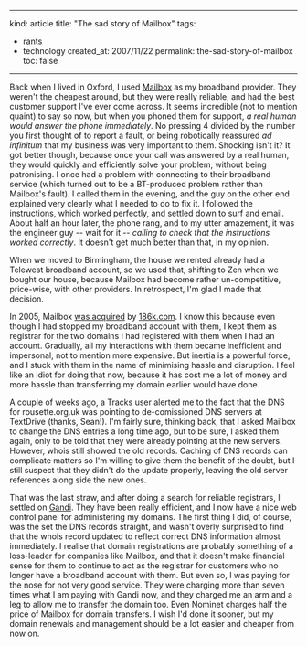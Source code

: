 -----
kind: article
title: "The sad story of Mailbox"
tags:
- rants
- technology
created_at: 2007/11/22
permalink: the-sad-story-of-mailbox
toc: false
-----

<p>Back when I lived in Oxford, I used <a href="http://www.mailbox.net.uk/">Mailbox</a> as my broadband provider. They weren't the cheapest around, but they were really reliable, and had the best customer support I've ever come across. It seems incredible (not to mention quaint) to say so now, but when you phoned them for support, <em>a real human would answer the phone immediately</em>. No pressing 4 divided by the number you first thought of to report a fault, or being robotically reassured <em>ad infinitum</em> that my business was very important to them. Shocking isn't it? It got better though, because once your call was answered by a real human, they would quickly and efficiently solve your problem, without being patronising. I once had a problem with connecting to their broadband service (which turned out to be a BT-produced problem rather than Mailbox's fault). I called them in the evening, and the guy on the other end explained very clearly what I needed to do to fix it. I followed the instructions, which worked perfectly, and settled down to surf and email. About half an hour later, the phone rang, and to my utter amazement, it was the engineer guy -- wait for it -- <em>calling to check that the instructions worked correctly</em>. It doesn't get much better than that, in my opinion.</p>

<p>When we moved to Birmingham, the house we rented already had a Telewest broadband account, so we used that, shifting to Zen when we bought our house, because Mailbox had become rather un-competitive, price-wise, with other providers. In retrospect, I'm glad I made that decision.</p>

<p>In 2005, Mailbox <a href="http://www.thamestechwire.com/ttw/2005/09/ukbased_busines.html">was acquired</a> by <a href="http://www.186k.co.uk/">186k.com</a>. I know this because even though I had stopped my broadband account with them, I kept them as registrar for the two domains I had registered with them when I had an account. Gradually, all my interactions with them became inefficient and impersonal, not to mention more expensive. But inertia is a powerful force, and I stuck with them in the name of minimising hassle and disruption. I feel like an idiot for doing that now, because it has cost me a lot of money and more hassle than transferring my domain earlier would have done.</p>

<p>A couple of weeks ago, a Tracks user alerted me to the fact that the DNS for rousette.org.uk was pointing to de-comissioned DNS servers at TextDrive (thanks, Sean!). I'm fairly sure, thinking back, that I asked Mailbox to change the DNS entries a long time ago, but to be sure, I asked them again, only to be told that they were already pointing at the new servers. However, whois still showed the old records. Caching of DNS records can complicate matters so I'm willing to give them the benefit of the doubt, but I still suspect that they didn't do the update properly, leaving the old server references along side the new ones.</p>

<p>That was the last straw, and after doing a search for reliable registrars, I settled on <a href="https://www.gandi.net/">Gandi</a>. They have been really efficient, and I now have a nice web control panel for administering my domains. The first thing I did, of course, was the set the DNS records straight, and wasn't overly surprised to find that the whois record updated to reflect correct DNS information almost immediately. I realise that domain registrations are probably something of a loss-leader for companies like Mailbox, and that it doesn't make financial sense for them to continue to act as the registrar for customers who no longer have a broadband account with them. But even so, I was paying for the nose for not very good service. They were charging more than seven times what I am paying with Gandi now, and they charged me an arm and a leg to allow me to transfer the domain too. Even Nominet charges half the price of Mailbox for domain transfers. I wish I'd done it sooner, but my domain renewals and management should be a lot easier and cheaper from now on.</p>


